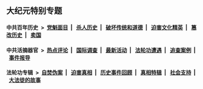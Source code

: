## 大纪元特别专题

#### 中共百年历史 &nbsp;>&nbsp; [党魁面目](indexes/nf1176107/README.md?07080430) &nbsp;| &nbsp; [杀人历史](indexes/nf1176106/README.md?07080430) &nbsp;| &nbsp; [破坏传统和道德](indexes/nf1176106/README.md?07080430) &nbsp;| &nbsp; [迫害文化精英](indexes/nf1176111/README.md?07080430) &nbsp;| &nbsp; [篡改历史](indexes/nf1176115/README.md?07080430) &nbsp;| &nbsp; [卖国](indexes/nf1176117/README.md?07080430) 

#### 中共活摘器官 &nbsp;>&nbsp; [热点评论](indexes/nf5879/README.md?07080430) &nbsp;| &nbsp; [国际调查](indexes/nf5947/README.md?07080430) &nbsp;| &nbsp; [最新活动](indexes/nf5883/README.md?07080430) &nbsp;| &nbsp; [法轮功遭遇](indexes/nf5881/README.md?07080430) &nbsp;| &nbsp; [追查案例](indexes/nf5880/README.md?07080430) &nbsp;| &nbsp; [事件报导](indexes/nf5877/README.md?07080430) 

#### 法轮功专辑 &nbsp;>&nbsp; [自焚伪案](indexes/nf5562/README.md?07080430) &nbsp;| &nbsp; [迫害真相](indexes/nf4379/README.md?07080430) &nbsp;| &nbsp; [历史事件回顾](indexes/nf5793/README.md?07080430) &nbsp;| &nbsp; [真相特辑](indexes/nf4389/README.md?07080430) &nbsp;| &nbsp; [社会支持](indexes/nf4386/README.md?07080430) &nbsp;| &nbsp; [大法徒的故事](indexes/nf1147481/README.md?07080430) 


